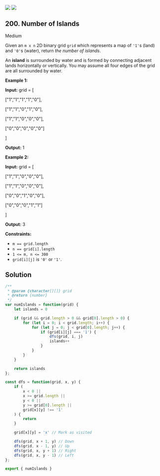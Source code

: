 [![](https://img.shields.io/github/stars/LeetCode-in-JavaScript/LeetCode-in-JavaScript?label=Stars&style=flat-square)](https://github.com/LeetCode-in-JavaScript/LeetCode-in-JavaScript)
[![](https://img.shields.io/github/forks/LeetCode-in-JavaScript/LeetCode-in-JavaScript?label=Fork%20me%20on%20GitHub%20&style=flat-square)](https://github.com/LeetCode-in-JavaScript/LeetCode-in-JavaScript/fork)

## 200\. Number of Islands

Medium

Given an `m x n` 2D binary grid `grid` which represents a map of `'1'`s (land) and `'0'`s (water), return _the number of islands_.

An **island** is surrounded by water and is formed by connecting adjacent lands horizontally or vertically. You may assume all four edges of the grid are all surrounded by water.

**Example 1:**

**Input:** grid = [ 

["1","1","1","1","0"], 

["1","1","0","1","0"], 

["1","1","0","0","0"], 

["0","0","0","0","0"] 

]

**Output:** 1

**Example 2:**

**Input:** grid = [ 

["1","1","0","0","0"], 

["1","1","0","0","0"], 

["0","0","1","0","0"], 

["0","0","0","1","1"] 

]

**Output:** 3

**Constraints:**

*   `m == grid.length`
*   `n == grid[i].length`
*   `1 <= m, n <= 300`
*   `grid[i][j]` is `'0'` or `'1'`.

## Solution

```javascript
/**
 * @param {character[][]} grid
 * @return {number}
 */
var numIslands = function(grid) {
    let islands = 0

    if (grid && grid.length > 0 && grid[0].length > 0) {
        for (let i = 0; i < grid.length; i++) {
            for (let j = 0; j < grid[0].length; j++) {
                if (grid[i][j] === '1') {
                    dfs(grid, i, j)
                    islands++
                }
            }
        }
    }

    return islands
};

const dfs = function(grid, x, y) {
    if (
        x < 0 ||
        x >= grid.length ||
        y < 0 ||
        y >= grid[0].length ||
        grid[x][y] !== '1'
    ) {
        return
    }

    grid[x][y] = 'x' // Mark as visited

    dfs(grid, x + 1, y) // Down
    dfs(grid, x - 1, y) // Up
    dfs(grid, x, y + 1) // Right
    dfs(grid, x, y - 1) // Left
};

export { numIslands }
```